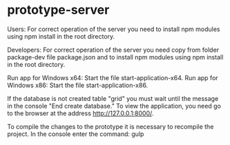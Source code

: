 # prototype-server

Users:
For correct operation of the server you need to install npm modules using npm install in the root directory.

Developers:
For correct operation of the server you need copy from folder package-dev file package.json and  to install npm modules using npm install in the root directory.


Run app for Windows x64: Start the file start-application-x64.
Run app for Windows x86: Start the file start-application-x86.

If the database is not created table "grid" you must wait until the message in the console "End create database."
To view the application, you need go to the browser at the address http://127.0.0.1:8000/.

To compile the changes to the prototype it is necessary to recompile the project. In the console enter the command: gulp